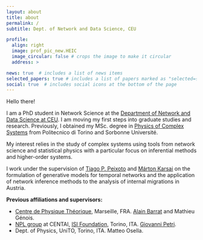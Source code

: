 ```yaml
---
layout: about
title: about
permalink: /
subtitle: Dept. of Network and Data Science, CEU

profile:
  align: right
  image: prof_pic_new.HEIC
  image_circular: false # crops the image to make it circular
  address: >

news: true  # includes a list of news items
selected_papers: true # includes a list of papers marked as "selected={true}"
social: true  # includes social icons at the bottom of the page
---
```


Hello there!

I am a PhD student in Network Science at the [Department of Network and Data Science at CEU](https://networkdatascience.ceu.edu). I am moving my first steps into graduate studies and research. Previously, I obtained my MSc. degree in [Physics of Complex Systems](http://www.pcs.polito.it) from Politecnico di Torino and Sorbonne Université.

My interest relies in the study of complex systems using tools from network science and statistical physics with a particular focus on inferential methods and higher-order systems.

I work under the supervision of [Tiago P. Peixoto](https://skewed.de/tiago/) and [Márton Karsai](https://www.martonkarsai.com) on the formulation of generative models for temporal networks and the application of network inference methods to the analysis of internal migrations in Austria.

**Previous affiliations and supervisors:**
- [Centre de Physique Théorique](https://www.cpt.univ-mrs.fr), Marseille, FRA. [Alain Barrat](https://www.cpt.univ-mrs.fr/~barrat/) and Mathieu Génois.
- [NPL group](https://nplresearch.github.io) at CENTAI, [ISI Foundation](https://www.isi.it), Torino, ITA. [Giovanni Petri](https://lordgrilo.github.io).
- Dept. of Physics, UniTO, Torino, ITA. Matteo Osella.
